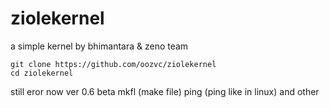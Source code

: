 # ziolekernel
a simple kernel by bhimantara & zeno team 

    git clone https://github.com/oozvc/ziolekernel
    cd ziolekernel
still eror now ver 0.6 beta 
mkfl (make file)
ping (ping like in linux)
and other

